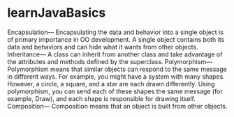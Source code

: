 # learnJavaBasics

Encapsulation—
Encapsulating the data and behavior into a single object is of primary importance in OO development. A single object contains both its data and behaviors and can hide what it wants from other objects.
Inheritance—
A class can inherit from another class and take advantage of the attributes and methods defined by the superclass.
Polymorphism—
Polymorphism means that similar objects can respond to the same message in different ways. For example, you might have a system with many shapes. However, a circle, a square, and a star are each drawn differently. Using polymorphism, you can send each of these shapes the same message (for example, Draw), and each shape is responsible for drawing itself.
Composition—
Composition means that an object is built from other objects.
